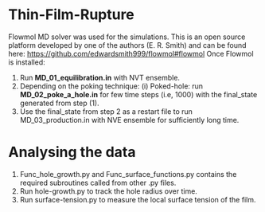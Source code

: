 # Thin-Film-Rupture
Flowmol MD solver was used for the simulations. This is an open source platform developed by one of the authors (E. R. Smith) and can be found here: https://github.com/edwardsmith999/flowmol#flowmol
Once Flowmol is installed: 

1. Run <b>MD_01_equilibration.in</b> with NVT ensemble.
2. Depending on the poking technique:
     (i) Poked-hole: run <b>MD_02_poke_a_hole.in</b> for few time steps (i.e, 1000) with the final_state generated from step (1).
3. Use the final_state from step 2 as a restart file to run MD_03_production.in with NVE ensemble for sufficiently long time.

# Analysing the data
1. Func_hole_growth.py and Func_surface_functions.py contains the required subroutines called from other .py files.
1. Run hole-growth.py to track the hole radius over time.
2. Run surface-tension.py to measure the local surface tension of the film.

